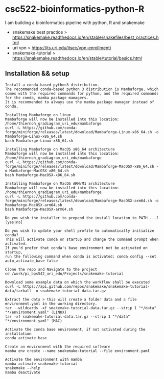# csc522-bioinformatics-python-R
I am building a bioinformatics pipeline with python, R and snakemake

* snakemake best practice > https://snakemake.readthedocs.io/en/stable/snakefiles/best_practices.html
* uri vpn                 > https://its.uri.edu/itsec/vpn-enrollment/
* snakemake-tutorial      > https://snakemake.readthedocs.io/en/stable/tutorial/basics.html                  

## Installation && setup 
    Install a conda-based python3 distribution.
    The recommended conda-based python 3 distribution is Mambaforge, which comes with the required commands for python, and the required commands for the conda, mamba package managers.
    It is recommended to always use the mamba package manager instead of conda.

    Installing Mambaforge on linux
    Mambaforge will now be installed into this location: /home/thiernoh_gradiagram_uri_edu/mambaforge
    curl -L https://github.com/conda-forge/miniforge/releases/latest/download/Mambaforge-Linux-x86_64.sh -o Mambaforge-Linux-x86_64.sh
    bash Mambaforge-Linux-x86_64.sh

    Installing Mambaforge on MacOS x86_64 architecture
    Mambaforge will now be installed into this location: /home/thiernoh_gradiagram_uri_edu/mambaforge
    curl -L https://github.com/conda-forge/miniforge/releases/latest/download/Mambaforge-MacOSX-x86_64.sh -o Mambaforge-MacOSX-x86_64.sh
    bash Mambaforge-MacOSX-x86_64.sh

    Installing Mambaforge on MacOS ARM/M1 architecture
    Mambaforge will now be installed into this location: /home/thiernoh_gradiagram_uri_edu/mambaforge
    curl -L https://github.com/conda-forge/miniforge/releases/latest/download/Mambaforge-MacOSX-arm64.sh -o Mambaforge-MacOSX-arm64.sh
    bash Mambaforge-MacOSX-arm64.sh

    Do you wish the installer to prepend the install location to PATH ...? [yes|no] 

    Do you wish to update your shell profile to automatically initialize conda?
    This will activate conda on startup and change the command prompt when activated.
    If you'd prefer that conda's base environment not be activated on startup,
    run the following command when conda is activated: conda config --set auto_activate_base false

    Clone the repo and Navigate to the project  
    cd /work/pi_bps542_uri_edu/Projects/snakemake-tutorial

    Download some example data on which the workflow shall be executed
    curl -L https://api.github.com/repos/snakemake/snakemake-tutorial-data/tarball -o snakemake-tutorial-data.tar.gz

    Extract the data > this will create a folder data and a file environment.yaml in the working directory.
    tar --wildcards -xf snakemake-tutorial-data.tar.gz --strip 1 "*/data" "*/environment.yaml" (LINUX)
    tar -xf snakemake-tutorial-data.tar.gz --strip 1 "*/data" "*/environment.yaml" (MAC)

    Activate the conda base environment, if not activated during the installation
    conda activate base

    Create an environment with the required software
    mamba env create --name snakemake-tutorial --file environment.yaml

    Activate the environment with mamba
    mamba activate snakemake-tutorial
    snakemake --help
    mamba deactivate







